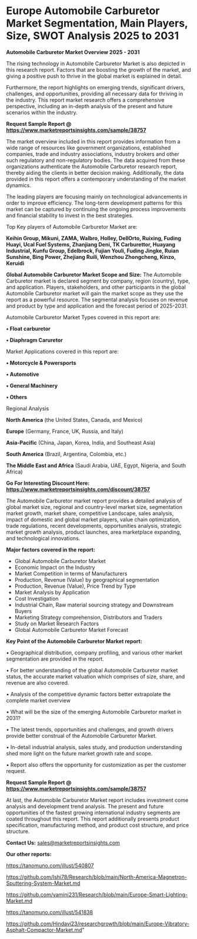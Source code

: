 # Europe Automobile Carburetor Market Segmentation, Main Players, Size, SWOT Analysis 2025 to 2031

<Strong> Automobile Carburetor Market Overview 2025 - 2031</strong>

The rising technology in Automobile Carburetor Market is also depicted in this research report. Factors that are boosting the growth of the market, and giving a positive push to thrive in the global market is explained in detail.

Furthermore, the report highlights on emerging trends, significant drivers, challenges, and opportunities, providing all necessary data for thriving in the industry. This report market research offers a comprehensive perspective, including an in-depth analysis of the present and future scenarios within the industry.

<strong>Request Sample Report @ <a href=https://www.marketreportsinsights.com/sample/38757>https://www.marketreportsinsights.com/sample/38757</a></strong>

The market overview included in this report provides information from a wide range of resources like government organizations, established companies, trade and industry associations, industry brokers and other such regulatory and non-regulatory bodies. The data acquired from these organizations authenticate the Automobile Carburetor research report, thereby aiding the clients in better decision making. Additionally, the data provided in this report offers a contemporary understanding of the market dynamics.

The leading players are focusing mainly on technological advancements in order to improve efficiency. The long-term development patterns for this market can be captured by continuing the ongoing process improvements and financial stability to invest in the best strategies.

Top Key players of Automobile Carburetor Market are:

<strong>Keihin Group, Mikuni, ZAMA, Walbro, Holley, DellOrto, Ruixing, Fuding Huayi, Ucal Fuel Systems, Zhanjiang Deni, TK Carburettor, Huayang Industrial, Kunfu Group, Edelbrock, Fujian Youli, Fuding Jingke, Ruian Sunshine, Bing Power, Zhejiang Ruili, Wenzhou Zhongcheng, Kinzo, Keruidi</strong>

<strong><b>Global Automobile Carburetor Market Scope and Size:</b></strong>
The Automobile Carburetor market is declared segment by company, region (country), type, and application. Players, stakeholders, and other participants in the global Automobile Carburetor market will gain the market scope as they use the report as a powerful resource. The segmental analysis focuses on revenue and product by type and application and the forecast period of 2025-2031.

Automobile Carburetor Market Types covered in this report are:

<strong>•  Float carburetor

•  Diaphragm Caruretor</strong>

Market Applications covered in this report are:

<strong>•  Motorcycle & Powersports

•  Automotive

•  General Machinery

•  Others</strong> 

Regional Analysis

<strong>North America</strong> (the United States, Canada, and Mexico)

<strong>Europe</strong> (Germany, France, UK, Russia, and Italy)

<strong>Asia-Pacific</strong> (China, Japan, Korea, India, and Southeast Asia)

<strong>South America</strong> (Brazil, Argentina, Colombia, etc.)

<strong>The Middle East and Africa</strong> (Saudi Arabia, UAE, Egypt, Nigeria, and South Africa)

<strong>Go For Interesting Discount Here: <a href=https://www.marketreportsinsights.com/discount/38757>https://www.marketreportsinsights.com/discount/38757</a></strong>

The Automobile Carburetor market report provides a detailed analysis of global market size, regional and country-level market size, segmentation market growth, market share, competitive Landscape, sales analysis, impact of domestic and global market players, value chain optimization, trade regulations, recent developments, opportunities analysis, strategic market growth analysis, product launches, area marketplace expanding, and technological innovations.

<strong><b>Major factors covered in the report:</b></strong>
<ul>
  <li>Global Automobile Carburetor Market </li>
  <li>Economic Impact on the Industry</li>
  <li>Market Competition in terms of Manufacturers</li>
  <li>Production, Revenue (Value) by geographical segmentation</li>
  <li>Production, Revenue (Value), Price Trend by Type</li>
  <li>Market Analysis by Application</li>
  <li>Cost Investigation</li>
  <li>Industrial Chain, Raw material sourcing strategy and Downstream Buyers</li>
  <li>Marketing Strategy comprehension, Distributors and Traders</li>
  <li>Study on Market Research Factors</li>
  <li>Global Automobile Carburetor Market Forecast</li>
</ul>

<strong><b>Key Point of the Automobile Carburetor Market report:</b></strong>

• Geographical distribution, company profiling, and various other market segmentation are provided in the report.

• For better understanding of the global Automobile Carburetor market status, the accurate market valuation which comprises of size, share, and revenue are also covered.

• Analysis of the competitive dynamic factors better extrapolate the complete market overview

• What will be the size of the emerging Automobile Carburetor market in 2031?

• The latest trends, opportunities and challenges, and growth drivers provide better construal of the Automobile Carburetor Market.

• In-detail industrial analysis, sales study, and production understanding shed more light on the future market growth rate and scope.

• Report also offers the opportunity for customization as per the customer request.

<strong>Request Sample Report @ <a href=https://www.marketreportsinsights.com/sample/38757>https://www.marketreportsinsights.com/sample/38757</a></strong>

At last, the Automobile Carburetor Market report includes investment come analysis and development trend analysis. The present and future opportunities of the fastest growing international industry segments are coated throughout this report. This report additionally presents product specification, manufacturing method, and product cost structure, and price structure.

<strong>Contact Us:</strong>
sales@marketreportsinsights.com

<strong>Our other reports:</strong>

<a href=https://tanomuno.com/illust/540807>https://tanomuno.com/illust/540807</a>

<a href=https://github.com/Ishi78/Research/blob/main/North-America-Magnetron-Sputtering-System-Market.md>https://github.com/Ishi78/Research/blob/main/North-America-Magnetron-Sputtering-System-Market.md</a>

<a href=https://github.com/yamini231/Research/blob/main/Europe-Smart-Lighting-Market.md>https://github.com/yamini231/Research/blob/main/Europe-Smart-Lighting-Market.md</a>

<a href=https://tanomuno.com/illust/541838>https://tanomuno.com/illust/541838</a>

<a href=https://github.com/Hindavi23/researchgrowth/blob/main/Europe-Vibratory-Asphalt-Compactor-Market.md>https://github.com/Hindavi23/researchgrowth/blob/main/Europe-Vibratory-Asphalt-Compactor-Market.md</a>"
